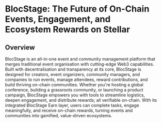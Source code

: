 # BlocStage: The Future of On-Chain Events, Engagement, and Ecosystem Rewards on Stellar

## Overview
BlocStage is an all-in-one event and community management platform that merges traditional event organisation with cutting-edge Web3 capabilities.
Built with decentralisation and transparency at its core, BlocStage is designed for creators, event organizers, community managers, and companies to run events, manage attendees, reward contributions, and build thriving on-chain communities.
Whether you're hosting a global conference, building a grassroots community, or launching a product campaign, BlocStage empowers you with tools to streamline logistics, deepen engagement, and distribute rewards; all verifiable on-chain. With its integrated BlocStage Earn layer, users can complete tasks, engage meaningfully, and receive on-chain rewards, turning events and communities into gamified, value-driven ecosystems.
